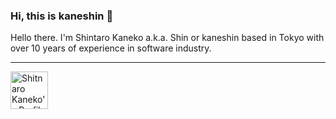<h3>Hi, this is kaneshin 👋</h3>

Hello there. I'm Shintaro Kaneko a.k.a. Shin or kaneshin based in Tokyo with over 10 years of experience in software industry.

---

<a href="https://pixe.la/v1/users/kaneshin/graphs/github-visitors.html">
  <img alt="Shitnaro Kaneko's Profile Visitors" src="https://pixe.la/v1/users/kaneshin/graphs/github-visitors" height="60px">
</a>
